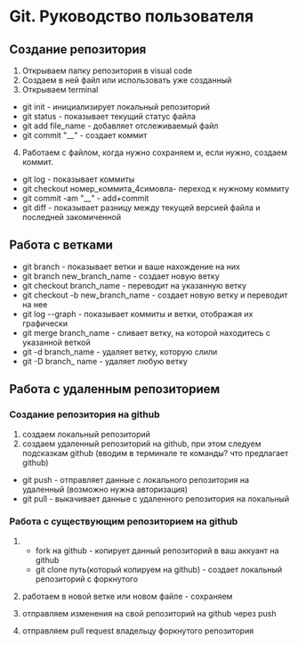 # Git. Руководство пользователя
## Создание репозитория
1. Открываем папку репозитория в visual code
2. Создаем в ней файл или использовать уже созданный
3. Oткрываем terminal
* git init  - инициализирует локальный репозиторий
* git status - показывает текущий статус файла
* git add file_name - добавляет отслеживаемый файл
* git commit "__" - создает коммит
4. Работаем с файлом, когда нужно сохраняем и, если нужно, создаем коммит. 
* git log - показывает коммиты
* git checkout номер_коммита_4симовла- переход к нужному коммиту
* git commit -am "__" - add+commit
* git diff - показывает разницу между текущей версией файла и последней закомиченной

## Работа с ветками
* git branch - показывает ветки и ваше нахождение на них
* git branch new_branch_name - создает новую ветку
* git checkout branch_name - переводит на указанную ветку
* git checkout -b new_branch_name - создает новую ветку и переводит на нее
* git log --graph - показывает коммиты и ветки, отображая их графически
* git merge branch_name - сливает ветку, на которой находитесь с указанной веткой
* git -d branch_name - удаляет ветку, которую слили
* git -D branch_ name - удаляет любую ветку

 ## Работа с удаленным репозиторием
 ### Создание репозитория на github
 1. создаем локальный репозиторий
 2. создаем удаленный репозиторий на github, при этом следуем подсказкам github (вводим в терминале те команды? что предлагает github)
 * git push - отправляет данные с локального репозитория на удаленный (возможно нужна авторизация)
 * git pull - выкачивает данные с удаленного репозитория на локальный

 ### Работа с существующим репозиторием на github
 1. * fork на github - копирует данный репозиторий в ваш аккуант на github
    * git clone путь(который копируем на github) - создает локальный репозиторий с форкнутого

 2. работаем в новой ветке или новом файле - сохраняем
 3. отправляем изменения на свой репозиторий на github через push
 4. отправляем pull request владельцу форкнутого репозитория
 